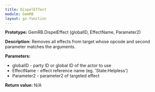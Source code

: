 ```yaml
---
title: DispelEffect
module: GemRB
layout: gs-function
---
```


**Prototype:** GemRB.DispelEffect (globalID, EffectName, Parameter2)

**Description:** Removes all effects from target whose opcode and second 
parameter matches the arguments.

**Parameters:** 
  * globalID  - party ID or global ID of the actor to use
  * EffectName - effect reference name (eg. 'State:Helpless')
  * Parameter2 - parameter2 of targeted effect

**Return value:** N/A
